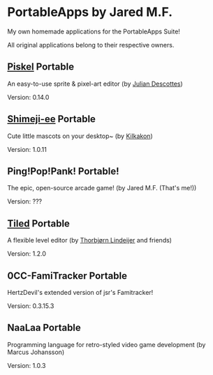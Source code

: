 # PortableApps by Jared M.F.
My own homemade applications for the PortableApps Suite!

All original applications belong to their respective owners.
## [Piskel](https://piskelapp.com) Portable
An easy-to-use sprite & pixel-art editor (by [Julian Descottes](https://github.com/piskelapp))

Version: 0.14.0
## [Shimeji-ee](https://kilkakon.com/shimeji) Portable
Cute little mascots on your desktop~ (by [Kilkakon](https://kilkakon.com))

Version: 1.0.11
## Ping!Pop!Pank! Portable!
The epic, open-source arcade game! (by Jared M.F. (That's me!))

Version: ???
## [Tiled](https://mapeditor.org) Portable
A flexible level editor (by [Thorbjørn Lindeijer](https://github.com/bjorn) and friends)

Version: 1.2.0
## 0CC-FamiTracker Portable
HertzDevil's extended version of jsr's Famitracker!

Version: 0.3.15.3
## NaaLaa Portable
Programming language for retro-styled video game development (by Marcus Johansson)

Version: 1.0.3
